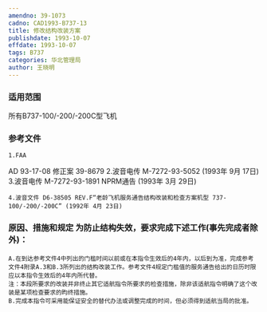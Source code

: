 ```yaml
---
amendno: 39-1073
cadno: CAD1993-B737-13
title: 修改结构改装方案
publishdate: 1993-10-07
effdate: 1993-10-07
tags: B737
categories: 华北管理局
author: 王晓明
---
```


### 适用范围 
所有B737-100/-200/-200C型飞机

### 参考文件
    1.FAA 
AD 93-17-08 修正案 39-8679
    2.波音电传 M-7272-93-5052 (1993年 9月 17日) 
    3.波音电传 M-7272-93-1891 NPRM通告 (1993年 3月 29日) 

    4.波音文件 D6-38505 REV.F“老龄飞机服务通告结构改装和检查方案机型 737-100/-200/-200C” (1992年 4月 23日) 

### 原因、措施和规定 为防止结构失效，要求完成下述工作(事先完成者除外)： 
    A.在到达参考文件4中列出的门槛时间以前或在本指令生效后的4年内，以后到为准，完成参考文件4附录A.3和B.3所列出的结构改装工作。参考文件4规定门槛值的服务通告给出的日历时限应以本指令生效后的4年内所代替。
    注：本段所要求的改装并非终止其它适航指令所要求的检查措施，除非该适航指令明确了这个改装是某项检查要求的昀终措施。 
    B.完成本指令可采用能保证安全的替代办法或调整完成的时间，但必须得到适航当局的批准。

  
